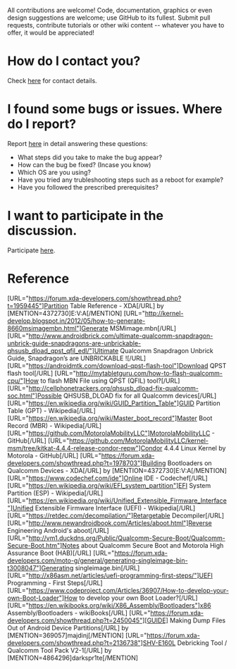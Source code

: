 All contributions are welcome! Code, documentation, graphics or even design suggestions are welcome; use GitHub to its fullest. Submit pull requests, contribute tutorials or other wiki content -- whatever you have to offer, it would be appreciated!

# How do I contact you?

Check [here](https://github.com/aravindvnair99/Motorola-Moto-E-XT1022-condor-unbrick/blob/master/Contact%20me.md) for contact details.

# I found some bugs or issues. Where do I report?

Report [here](https://github.com/aravindvnair99/Motorola-Moto-E-XT1022-condor-unbrick/issues/new) in detail answering these questions:

* What steps did you take to make the bug appear?
* How can the bug be fixed? (Incase you know)
* Which OS are you using?
* Have you tried any trubleshooting steps such as a reboot for example?
* Have you followed the prescribed prerequisites?

# I want to participate in the discussion.

Participate [here](https://forum.xda-developers.com/moto-e/general/unbrick-hard-bricked-moto-e-t3599214).

# Reference

[URL="https://forum.xda-developers.com/showthread.php?t=1959445"]Partition Table Reference - XDA[/URL] by [MENTION=4372730]E:V:A[/MENTION]
[URL="http://kernel-develop.blogspot.in/2012/05/how-to-generate-8660msimagembn.html"]Generate MSMimage.mbn[/URL]
[URL="http://www.androidbrick.com/ultimate-qualcomm-snapdragon-unbrick-guide-snapdragons-are-unbrickable-qhsusb_dload_qpst_qfil_edl/"]Ultimate Qualcomm Snapdragon Unbrick Guide, Snapdragon’s are UNBRICKABLE ![/URL]
[URL="https://androidmtk.com/download-qpst-flash-tool"]Download QPST flash tool[/URL]
[URL="http://mytabletguru.com/how-to-flash-qualcomm-cpu/"]How to flash MBN File using QPST (QFIL) tool?[/URL]
[URL="http://cellphonetrackers.org/qhsusb_dload-fix-qualcomm-soc.html"]Possible QHSUSB_DLOAD fix for all Qualcomm devices[/URL]
[URL="https://en.wikipedia.org/wiki/GUID_Partition_Table"]GUID Partition Table (GPT) - Wikipedia[/URL]
[URL="https://en.wikipedia.org/wiki/Master_boot_record"]Master Boot Record (MBR) - Wikipedia[/URL]
[URL="https://github.com/MotorolaMobilityLLC"]MotorolaMobilityLLC - GitHub[/URL]
[URL="https://github.com/MotorolaMobilityLLC/kernel-msm/tree/kitkat-4.4.4-release-condor-repw"]Condor 4.4.4 Linux Kernel by Motorola - GitHub[/URL]
[URL="https://forum.xda-developers.com/showthread.php?t=1978703"]Building Bootloaders on Qualcomm Devices - XDA[/URL] by [MENTION=4372730]E:V:A[/MENTION]
[URL="https://www.codechef.com/ide"]Online IDE - Codechef[/URL]
[URL="https://en.wikipedia.org/wiki/EFI_system_partition"]EFI System Partition (ESP) - Wikipedia[/URL]
[URL="https://en.wikipedia.org/wiki/Unified_Extensible_Firmware_Interface"]Unified Extensible Firmware Interface (UEFI) - Wikipedia[/URL]
[URL="https://retdec.com/decompilation/"]Retargetable Decompiler[/URL]
[URL="http://www.newandroidbook.com/Articles/aboot.html"]Reverse Engineering Android's aboot[/URL]
[URL="http://vm1.duckdns.org/Public/Qualcomm-Secure-Boot/Qualcomm-Secure-Boot.htm"]Notes about Qualcomm Secure Boot and Motorola High Assurance Boot (HAB)[/URL]
[URL="https://forum.xda-developers.com/moto-g/general/generating-singleimage-bin-t3008047"]Generating singleimage.bin[/URL]
[URL="http://x86asm.net/articles/uefi-programming-first-steps/"]UEFI Programming - First Steps[/URL]
[URL="https://www.codeproject.com/Articles/36907/How-to-develop-your-own-Boot-Loader"]How to develop your own Boot Loader?[/URL]
[URL="https://en.wikibooks.org/wiki/X86_Assembly/Bootloaders"]x86 Assembly/Bootloaders - wikiBooks[/URL]
[URL="https://forum.xda-developers.com/showthread.php?t=2450045"][GUIDE] Making Dump Files Out of Android Device Partitions[/URL] by [MENTION=369057]majdinj[/MENTION]
[URL="https://forum.xda-developers.com/showthread.php?t=2136738"]SHV-E160L Debricking Tool / Qualcomm Tool Pack V2-1[/URL] by [MENTION=4864296]darkspr1te[/MENTION]
